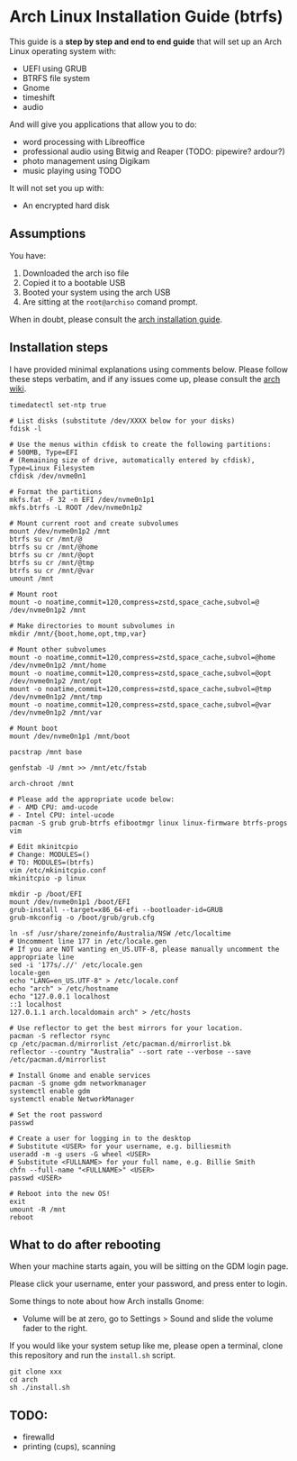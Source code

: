 # Arch Linux Installation Guide (btrfs)

This guide is a **step by step and end to end guide** that will set up an Arch Linux operating system with:

- UEFI using GRUB
- BTRFS file system
- Gnome
- timeshift
- audio

And will give you applications that allow you to do:

- word processing with Libreoffice
- professional audio using Bitwig and Reaper (TODO: pipewire? ardour?)
- photo management using Digikam
- music playing using TODO

It will not set you up with:

- An encrypted hard disk

## Assumptions

You have:

1. Downloaded the arch iso file
2. Copied it to a bootable USB
3. Booted your system using the arch USB
4. Are sitting at the `root@archiso` comand prompt.

When in doubt, please consult the [arch installation guide](https://wiki.archlinux.org/title/Installation_guide).

## Installation steps

I have provided minimal explanations using comments below. Please follow these steps verbatim, and if any issues come up, please consult the [arch wiki](https://wiki.archlinux.org/).

```
timedatectl set-ntp true

# List disks (substitute /dev/XXXX below for your disks)
fdisk -l

# Use the menus within cfdisk to create the following partitions:
# 500MB, Type=EFI
# (Remaining size of drive, automatically entered by cfdisk), Type=Linux Filesystem
cfdisk /dev/nvme0n1

# Format the partitions
mkfs.fat -F 32 -n EFI /dev/nvme0n1p1
mkfs.btrfs -L ROOT /dev/nvme0n1p2

# Mount current root and create subvolumes
mount /dev/nvme0n1p2 /mnt
btrfs su cr /mnt/@
btrfs su cr /mnt/@home
btrfs su cr /mnt/@opt
btrfs su cr /mnt/@tmp
btrfs su cr /mnt/@var
umount /mnt

# Mount root
mount -o noatime,commit=120,compress=zstd,space_cache,subvol=@ /dev/nvme0n1p2 /mnt

# Make directories to mount subvolumes in
mkdir /mnt/{boot,home,opt,tmp,var}

# Mount other subvolumes
mount -o noatime,commit=120,compress=zstd,space_cache,subvol=@home /dev/nvme0n1p2 /mnt/home
mount -o noatime,commit=120,compress=zstd,space_cache,subvol=@opt /dev/nvme0n1p2 /mnt/opt
mount -o noatime,commit=120,compress=zstd,space_cache,subvol=@tmp /dev/nvme0n1p2 /mnt/tmp
mount -o noatime,commit=120,compress=zstd,space_cache,subvol=@var /dev/nvme0n1p2 /mnt/var

# Mount boot
mount /dev/nvme0n1p1 /mnt/boot

pacstrap /mnt base

genfstab -U /mnt >> /mnt/etc/fstab

arch-chroot /mnt

# Please add the appropriate ucode below:
# - AMD CPU: amd-ucode
# - Intel CPU: intel-ucode
pacman -S grub grub-btrfs efibootmgr linux linux-firmware btrfs-progs vim

# Edit mkinitcpio
# Change: MODULES=()
# TO: MODULES=(btrfs) 
vim /etc/mkinitcpio.conf
mkinitcpio -p linux

mkdir -p /boot/EFI
mount /dev/nvme0n1p1 /boot/EFI
grub-install --target=x86_64-efi --bootloader-id=GRUB
grub-mkconfig -o /boot/grub/grub.cfg

ln -sf /usr/share/zoneinfo/Australia/NSW /etc/localtime
# Uncomment line 177 in /etc/locale.gen
# If you are NOT wanting en_US.UTF-8, please manually uncomment the appropriate line
sed -i '177s/.//' /etc/locale.gen
locale-gen
echo "LANG=en_US.UTF-8" > /etc/locale.conf
echo "arch" > /etc/hostname
echo "127.0.0.1 localhost 
::1 localhost
127.0.1.1 arch.localdomain arch" > /etc/hosts

# Use reflector to get the best mirrors for your location.
pacman -S reflector rsync
cp /etc/pacman.d/mirrorlist /etc/pacman.d/mirrorlist.bk
reflector --country "Australia" --sort rate --verbose --save /etc/pacman.d/mirrorlist

# Install Gnome and enable services
pacman -S gnome gdm networkmanager
systemctl enable gdm
systemctl enable NetworkManager

# Set the root password
passwd

# Create a user for logging in to the desktop
# Substitute <USER> for your username, e.g. billiesmith
useradd -m -g users -G wheel <USER>
# Substitute <FULLNAME> for your full name, e.g. Billie Smith
chfn --full-name "<FULLNAME>" <USER>
passwd <USER>

# Reboot into the new OS!
exit
umount -R /mnt
reboot
```

## What to do after rebooting

When your machine starts again, you will be sitting on the GDM login page.

Please click your username, enter your password, and press enter to login.

Some things to note about how Arch installs Gnome:

- Volume will be at zero, go to Settings > Sound and slide the volume fader to the right.

If you would like your system setup like me, please open a terminal, clone this repository and run the `install.sh` script.

```
git clone xxx
cd arch
sh ./install.sh
```


## TODO:

- firewalld
- printing (cups), scanning
